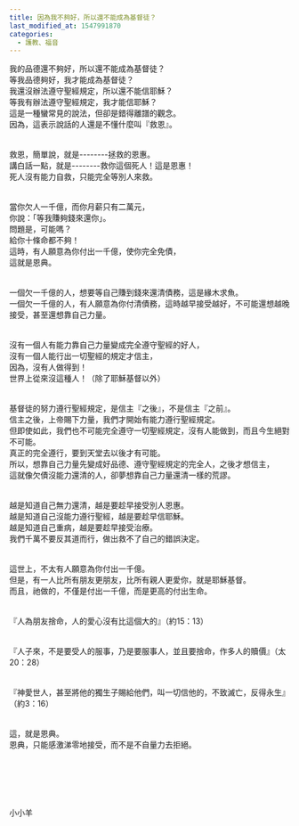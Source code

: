 ```yaml
---
title: 因為我不夠好，所以還不能成為基督徒？
last_modified_at: 1547991870
categories:
  - 護教、福音
---
```


我的品德還不夠好，所以還不能成為基督徒？<br>等我品德夠好，我才能成為基督徒？<br>我還沒辦法遵守聖經規定，所以還不能信耶穌？<br>等我有辦法遵守聖經規定，我才能信耶穌？<br><!--more-->這是一種蠻常見的說法，但卻是錯得離譜的觀念。<br>因為，這表示說話的人還是不懂什麼叫『救恩』。<br><br><br>救恩，簡單說，就是--------拯救的恩惠。<br>講白話一點，就是--------救你這個死人！這是恩惠！<br>死人沒有能力自救，只能完全等別人來救。<br><br><br>當你欠人一千億，而你月薪只有二萬元，<br>你說：「等我賺夠錢來還你」。<br>問題是，可能嗎？<br>給你十條命都不夠！<br>這時，有人願意為你付出一千億，使你完全免債，<br>這就是恩典。<br><br><br>一個欠一千億的人，想要等自己賺到錢來還清債務，這是緣木求魚。<br>一個欠一千億的人，有人願意為你付清債務，這時越早接受越好，不可能還想越晚接受，甚至還想靠自己力量。<br><br><br>沒有一個人有能力靠自己力量變成完全遵守聖經的好人，<br>沒有一個人能行出一切聖經的規定才信主，<br>因為，沒有人做得到！<br>世界上從來沒這種人！（除了耶穌基督以外）<br><br><br>基督徒的努力遵行聖經規定，是信主『之後』，不是信主『之前』。<br>信主之後，上帝賜下力量，我們才開始有能力遵行聖經規定。<br>但即使如此，我們也不可能完全遵守一切聖經規定，沒有人能做到，而且今生絕對不可能。<br>真正的完全遵行，要到天堂去以後才有可能。<br>所以，想靠自己力量先變成好品德、遵守聖經規定的完全人，之後才想信主，<br>這就像欠債沒能力還清的人，卻夢想靠自己力量還清一樣的荒謬。<br><br><br>越是知道自己無力還清，越是要趁早接受別人恩惠。<br>越是知道自己沒能力遵行聖經，越是要趁早信耶穌。<br>越是知道自己重病，越是要趁早接受治療。<br>我們千萬不要反其道而行，做出救不了自己的錯誤決定。<br><br><br>這世上，不太有人願意為你付出一千億。<br>但是，有一人比所有朋友更朋友，比所有親人更愛你，就是耶穌基督。<br>而且，祂做的，不僅是付出一千億，而是更高的付出生命。<br><br><br>『人為朋友捨命，人的愛心沒有比這個大的』（約15：13）<br><br><br>『人子來，不是要受人的服事，乃是要服事人，並且要捨命，作多人的贖價』（太20：28）<br><br><br>『神愛世人，甚至將他的獨生子賜給他們，叫一切信他的，不致滅亡，反得永生』（約3：16）<br><br><br>這，就是恩典。<br>恩典，只能感激涕零地接受，而不是不自量力去拒絕。<br><br><br><br><br><br><br>小小羊<br><br><br><br><br><br>
